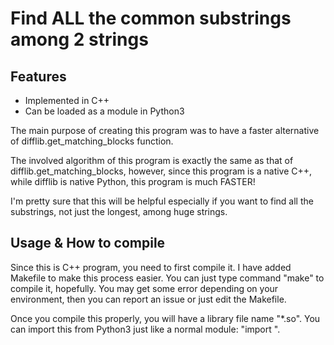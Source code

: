 # Find ALL the common substrings among 2 strings

## Features
 - Implemented in C++
 - Can be loaded as a module in Python3

 The main purpose of creating this program was to
 have a faster alternative of difflib.get_matching_blocks function.

 The involved algorithm of this program is exactly the same as that of difflib.get_matching_blocks,
 however, since this program is a native C++, while difflib is native Python, this program is much FASTER!

 I'm pretty sure that this will be helpful especially if you want to find all the substrings, not just the longest,
 among huge strings.

## Usage & How to compile
 Since this is C++ program, you need to first compile it.
 I have added Makefile to make this process easier. You can just type command "make" to compile it, hopefully.
 You may get some error depending on your environment, then you can report an issue or just edit the Makefile.

 Once you compile this properly, you will have a library file name "*.so".
 You can import this from Python3 just like a normal module: "import <MODULE NAME HERE>".
